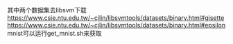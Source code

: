 其中两个数据集去libsvm下载
https://www.csie.ntu.edu.tw/~cjlin/libsvmtools/datasets/binary.html#gisette
https://www.csie.ntu.edu.tw/~cjlin/libsvmtools/datasets/binary.html#epsilon
mnist可以运行get_mnist.sh来获取
